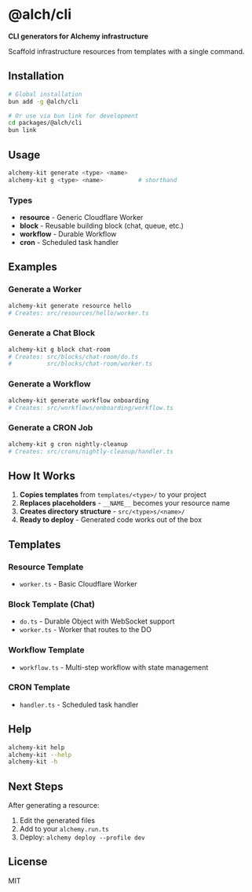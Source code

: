 # @alch/cli

**CLI generators for Alchemy infrastructure**

Scaffold infrastructure resources from templates with a single command.

## Installation

```bash
# Global installation
bun add -g @alch/cli

# Or use via bun link for development
cd packages/@alch/cli
bun link
```

## Usage

```bash
alchemy-kit generate <type> <name>
alchemy-kit g <type> <name>          # shorthand
```

### Types

- **resource** - Generic Cloudflare Worker
- **block** - Reusable building block (chat, queue, etc.)
- **workflow** - Durable Workflow
- **cron** - Scheduled task handler

## Examples

### Generate a Worker

```bash
alchemy-kit generate resource hello
# Creates: src/resources/hello/worker.ts
```

### Generate a Chat Block

```bash
alchemy-kit g block chat-room
# Creates: src/blocks/chat-room/do.ts
#          src/blocks/chat-room/worker.ts
```

### Generate a Workflow

```bash
alchemy-kit generate workflow onboarding
# Creates: src/workflows/onboarding/workflow.ts
```

### Generate a CRON Job

```bash
alchemy-kit g cron nightly-cleanup
# Creates: src/crons/nightly-cleanup/handler.ts
```

## How It Works

1. **Copies templates** from `templates/<type>/` to your project
2. **Replaces placeholders** - `__NAME__` becomes your resource name
3. **Creates directory structure** - `src/<type>s/<name>/`
4. **Ready to deploy** - Generated code works out of the box

## Templates

### Resource Template
- `worker.ts` - Basic Cloudflare Worker

### Block Template (Chat)
- `do.ts` - Durable Object with WebSocket support
- `worker.ts` - Worker that routes to the DO

### Workflow Template
- `workflow.ts` - Multi-step workflow with state management

### CRON Template
- `handler.ts` - Scheduled task handler

## Help

```bash
alchemy-kit help
alchemy-kit --help
alchemy-kit -h
```

## Next Steps

After generating a resource:

1. Edit the generated files
2. Add to your `alchemy.run.ts`
3. Deploy: `alchemy deploy --profile dev`

## License

MIT
